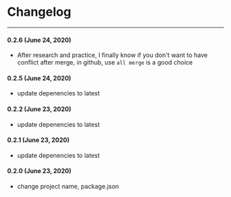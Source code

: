 # Changelog
--------
#### 0.2.6 (June 24, 2020)
- After research and practice, I finally know if you don't want to have conflict after merge, in github, use `all merge` is a good choice

#### 0.2.5 (June 24, 2020)
- update depenencies to latest

#### 0.2.2 (June 23, 2020)
- update depenencies to latest

#### 0.2.1 (June 23, 2020)
- update depenencies to latest

#### 0.2.0 (June 23, 2020)
- change project name, package.json